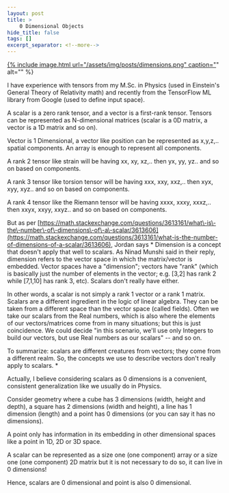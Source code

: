 ```yaml
---
layout: post
title: >
    0 Dimensional Objects
hide_title: false
tags: []
excerpt_separator: <!--more-->
---
```

[
{% include image.html url="/assets/img/posts/dimensions.png" caption="](https://blogger.googleusercontent.com/img/b/R29vZ2xl/AVvXsEg_R_gKoVBzR2yqPZgGaw-pVwuU_-6XThvE0Jw3eHmzWajMA_dXGdh_wn_CKGejDv8IeWW2KSh00XmlYyiwkVKKm5BRz_9K5pj9tN8e7Ad11ybMcDt5PbAR35HmfgApjUoyHTbYQrzqDKcBSVhjTht9xxqwlIG2kBFCcns2eETBT-WeSIlQBibMUonGWQ/s305/dimensions.png)" alt="" %}


I have experience with tensors from my M.Sc. in Physics \(used in Einstein's General Theory of Relativity math\) and recently from the TensorFlow ML library from Google \(used to define input space\).

A scalar is a zero rank tensor, and a vector is a first\-rank tensor. Tensors can be represented as N\-dimensional matrices \(scalar is a 0D matrix, a vector is a 1D matrix and so on\).

Vector is 1 Dimensional, a vector like position can be represented as x,y,z,.. spatial components. An array is enough to represent all components.

A rank 2 tensor like strain will be having xx, xy, xz,.. then yx, yy, yz.. and so on based on components.

A rank 3 tensor like torsion tensor will be having xxx, xxy, xxz,.. then xyx, xyy, xyz.. and so on based on components.

A rank 4 tensor like the Riemann tensor will be having xxxx, xxxy, xxxz,.. then xxyx, xxyy, xxyz.. and so on based on components.

But as per [https://math.stackexchange.com/questions/3613161/what\-is\-the\-number\-of\-dimensions\-of\-a\-scalar/3613606](https://math.stackexchange.com/questions/3613161/what-is-the-number-of-dimensions-of-a-scalar/3613606), Jordan says 
*
Dimension is a concept that doesn't apply that well to scalars. As Ninad Munshi said in their reply, dimension refers to the vector space in which the matrix/vector is embedded. Vector spaces have a "dimension"; vectors have "rank" \(which is basically just the number of elements in the vector; e.g. \[3,2\] has rank 2 while \[7,1,10\] has rank 3, etc\). Scalars don't really have either.

In other words, a scalar is not simply a rank 1 vector or a rank 1 matrix. Scalars are a different ingredient in the logic of linear algebra. They can be taken from a different space than the vector space \(called fields\). Often we take our scalars from the Real numbers, which is also where the elements of our vectors/matrices come from in many situations; but this is just coincidence. We could decide "in this scenario, we'll use only Integers to build our vectors, but use Real numbers as our scalars" \-\- and so on.

To summarize: scalars are different creatures from vectors; they come from a different realm. So, the concepts we use to describe vectors don't really apply to scalars.
*

Actually, I believe considering scalars as 0 dimensions is a convenient, consistent generalization like we usually do in Physics.

Consider geometry where a cube has 3 dimensions \(width, height and depth\), a square has 2 dimensions \(width and height\), a line has 1 dimension \(length\) and a point has 0 dimensions \(or you can say it has no dimensions\).

A point only has information in its embedding in other dimensional spaces like a point in 1D, 2D or 3D space.

A scalar can be represented as a size one \(one component\) array or a size one \(one component\) 2D matrix but it is not necessary to do so, it can live in 0 dimensions\!

Hence, scalars are 0 dimensional and point is also 0 dimensional.
